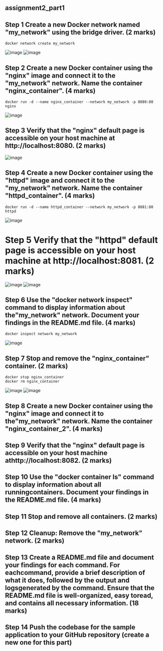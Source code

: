 ## assignment2_part1

## Step 1 Create a new Docker network named "my_network" using the bridge driver. (2 marks)
```
docker network create my_network
```
![image](https://github.com/mwaqaskh/assignment2_part1/assets/39801941/13affeae-9290-4b11-aa19-bf256da95c62)
![image](https://github.com/mwaqaskh/assignment2_part1/assets/39801941/87f37827-c237-40ea-a60e-a30196a74b18)

## Step 2 Create a new Docker container using the "nginx" image and connect it to the "my_network" network. Name the container "nginx_container". (4 marks)
```
docker run -d --name nginx_container --network my_network -p 8080:80 nginx
```

![image](https://github.com/mwaqaskh/assignment2_part1/assets/39801941/f0fb0c5f-8aa9-4326-8803-c4c03cd00e64)


## Step 3 Verify that the "nginx" default page is accessible on your host machine at http://localhost:8080. (2 marks)

![image](https://github.com/mwaqaskh/assignment2_part1/assets/39801941/6778bb05-b920-4e01-9156-4cb47864534a)


## Step 4 Create a new Docker container using the "httpd" image and connect it to the "my_network" network. Name the container "httpd_container". (4 marks)
```
docker run -d --name httpd_container --network my_network -p 8081:80 httpd
```
![image](https://github.com/mwaqaskh/assignment2_part1/assets/39801941/81bb761d-5e74-4a6d-937b-dd2beeb51ec4)

# Step 5 Verify that the "httpd" default page is accessible on your host machine at http://localhost:8081. (2 marks)

![image](https://github.com/mwaqaskh/assignment2_part1/assets/39801941/2da0c2b2-2cfd-4805-afa8-f963addafa2f)
![image](https://github.com/mwaqaskh/assignment2_part1/assets/39801941/e7456e4f-d200-420d-be17-1ec463c91ec8)

## Step 6 Use the "docker network inspect" command to display information about the"my_network" network. Document your findings in the README.md file. (4 marks)
```
docker inspect network my_network
```
![image](https://github.com/mwaqaskh/assignment2_part1/assets/39801941/14e798a2-b3ba-442e-bebd-336208317a35)

## Step 7 Stop and remove the "nginx_container" container. (2 marks)
```
docker stop nginx_container
docker rm nginx_container
```
![image](https://github.com/mwaqaskh/assignment2_part1/assets/39801941/1a9e4459-1ee4-496c-8ca5-5ea4068243d2)
![image](https://github.com/mwaqaskh/assignment2_part1/assets/39801941/cb856365-aedc-4b27-89d1-f9d483f5e364)


## Step 8 Create a new Docker container using the "nginx" image and connect it to the"my_network" network. Name the container "nginx_container_2". (4 marks)
## Step 9 Verify that the "nginx" default page is accessible on your host machine athttp://localhost:8082. (2 marks)
## Step 10 Use the "docker container ls" command to display information about all runningcontainers. Document your findings in the README.md file. (4 marks)
## Step 11 Stop and remove all containers. (2 marks)
## Step 12 Cleanup: Remove the "my_network" network. (2 marks)
## Step 13 Create a README.md file and document your findings for each command. For eachcommand, provide a brief description of what it does, followed by the output and logsgenerated by the command. Ensure that the README.md file is well-organized, easy toread, and contains all necessary information. (18 marks)
## Step 14 Push the codebase for the sample application to your GitHub repository (create a new one for this part)
